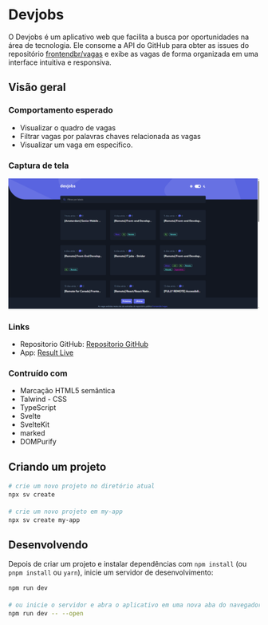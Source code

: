 # Devjobs

O Devjobs é um aplicativo web que facilita a busca por oportunidades na área de tecnologia. Ele consome a API do GitHub para obter as issues do repositório [frontendbr/vagas](https://github.com/frontendbr/vagas/issues) e exibe as vagas de forma organizada em uma interface intuitiva e responsiva.

## Visão geral

### Comportamento esperado

- Visualizar o quadro de vagas
- Filtrar vagas por palavras chaves relacionada as vagas
- Visualizar um vaga em especifico.

### Captura de tela

![](./static/result-desktop.png)

### Links

- Repositorio GitHub: [Repositorio GitHub](https://github.com/Samuel-Amaro/devjobs)
- App: [Result Live](https://devjobs-silk-pi.vercel.app/)

### Contruído com

- Marcação HTML5 semântica
- Talwind - CSS
- TypeScript
- Svelte
- SvelteKit
- marked
- DOMPurify

## Criando um projeto

```bash
# crie um novo projeto no diretório atual
npx sv create

# crie um novo projeto em my-app
npx sv create my-app
```

## Desenvolvendo

Depois de criar um projeto e instalar dependências com `npm install` (ou `pnpm install` ou `yarn`), inicie um servidor de desenvolvimento:

```bash
npm run dev

# ou inicie o servidor e abra o aplicativo em uma nova aba do navegador
npm run dev -- --open
```
